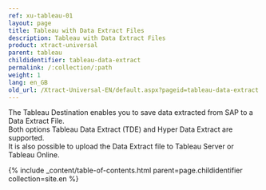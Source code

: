 ```yaml
---
ref: xu-tableau-01
layout: page
title: Tableau with Data Extract Files
description: Tableau with Data Extract Files
product: xtract-universal
parent: tableau
childidentifier: tableau-data-extract
permalink: /:collection/:path
weight: 1
lang: en_GB
old_url: /Xtract-Universal-EN/default.aspx?pageid=tableau-data-extract
---
```


The Tableau Destination enables you to save data extracted from SAP to a Data Extract File.<br> 
Both options Tableau Data Extract (TDE) and Hyper Data Extract are supported. <br>
It is also possible to upload the Data Extract file to Tableau Server or Tableau Online.

{% include _content/table-of-contents.html parent=page.childidentifier collection=site.en %}
